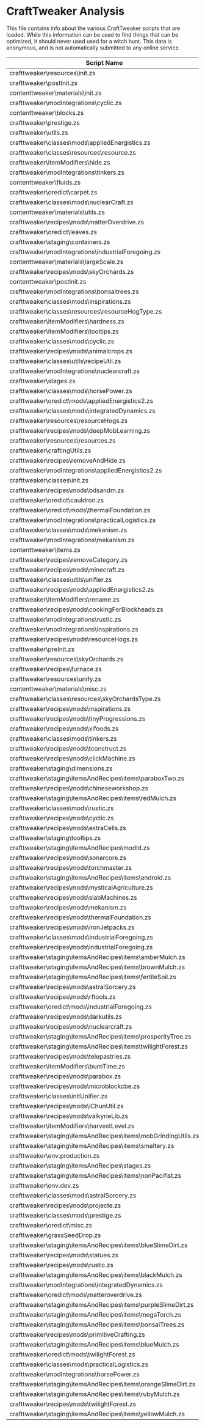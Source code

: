 # CraftTweaker Analysis

This file contains info about the various CraftTweaker scripts that are loaded.
While this information can be used to find things that can be optimized, it
should never used used for a witch hunt. This data is anonymous, and is not
automatically submitted to any online service.

| Script Name                                                    | Time  |
|----------------------------------------------------------------|-------|
| crafttweaker\resources\init.zs                                 | 344ms |
| crafttweaker\postInit.zs                                       | 211ms |
| contenttweaker\materials\init.zs                               | 154ms |
| crafttweaker\modIntegrations\cyclic.zs                         | 57ms  |
| contenttweaker\blocks.zs                                       | 44ms  |
| crafttweaker\prestige.zs                                       | 25ms  |
| crafttweaker\utils.zs                                          | 23ms  |
| crafttweaker\classes\mods\appliedEnergistics.zs                | 20ms  |
| crafttweaker\classes\resources\resource.zs                     | 17ms  |
| crafttweaker\itemModifiers\hide.zs                             | 16ms  |
| crafttweaker\modIntegrations\tinkers.zs                        | 15ms  |
| contenttweaker\fluids.zs                                       | 14ms  |
| crafttweaker\oredict\carpet.zs                                 | 14ms  |
| crafttweaker\classes\mods\nuclearCraft.zs                      | 13ms  |
| contenttweaker\materials\utils.zs                              | 11ms  |
| crafttweaker\recipes\mods\matterOverdrive.zs                   | 11ms  |
| crafttweaker\oredict\leaves.zs                                 | 8ms   |
| crafttweaker\staging\containers.zs                             | 8ms   |
| crafttweaker\modIntegrations\industrialForegoing.zs            | 8ms   |
| contenttweaker\materials\largeScale.zs                         | 8ms   |
| crafttweaker\recipes\mods\skyOrchards.zs                       | 7ms   |
| contenttweaker\postInit.zs                                     | 7ms   |
| crafttweaker\modIntegrations\bonsaitrees.zs                    | 7ms   |
| crafttweaker\classes\mods\inspirations.zs                      | 7ms   |
| crafttweaker\classes\resources\resourceHogType.zs              | 6ms   |
| crafttweaker\itemModifiers\hardness.zs                         | 6ms   |
| crafttweaker\itemModifiers\tooltips.zs                         | 6ms   |
| crafttweaker\classes\mods\cyclic.zs                            | 5ms   |
| crafttweaker\recipes\mods\animalcrops.zs                       | 5ms   |
| crafttweaker\classes\utils\recipeUtil.zs                       | 5ms   |
| crafttweaker\modIntegrations\nuclearcraft.zs                   | 5ms   |
| crafttweaker\stages.zs                                         | 5ms   |
| crafttweaker\classes\mods\horsePower.zs                        | 4ms   |
| crafttweaker\oredict\mods\appliedEnergistics2.zs               | 4ms   |
| crafttweaker\classes\mods\integratedDynamics.zs                | 4ms   |
| crafttweaker\resources\resourceHogs.zs                         | 4ms   |
| crafttweaker\recipes\mods\deepMobLearning.zs                   | 4ms   |
| crafttweaker\resources\resources.zs                            | 4ms   |
| crafttweaker\craftingUtils.zs                                  | 4ms   |
| crafttweaker\recipes\removeAndHide.zs                          | 4ms   |
| crafttweaker\modIntegrations\appliedEnergistics2.zs            | 4ms   |
| crafttweaker\classes\init.zs                                   | 3ms   |
| crafttweaker\recipes\mods\bdsandm.zs                           | 3ms   |
| crafttweaker\oredict\cauldron.zs                               | 3ms   |
| crafttweaker\oredict\mods\thermalFoundation.zs                 | 3ms   |
| crafttweaker\modIntegrations\practicalLogistics.zs             | 3ms   |
| crafttweaker\classes\mods\mekanism.zs                          | 3ms   |
| crafttweaker\modIntegrations\mekanism.zs                       | 3ms   |
| contenttweaker\items.zs                                        | 3ms   |
| crafttweaker\recipes\removeCategory.zs                         | 3ms   |
| crafttweaker\recipes\mods\minecraft.zs                         | 3ms   |
| crafttweaker\classes\utils\unifier.zs                          | 2ms   |
| crafttweaker\recipes\mods\appliedEnergistics2.zs               | 2ms   |
| crafttweaker\itemModifiers\rename.zs                           | 2ms   |
| crafttweaker\recipes\mods\cookingForBlockheads.zs              | 2ms   |
| crafttweaker\modIntegrations\rustic.zs                         | 2ms   |
| crafttweaker\modIntegrations\inspirations.zs                   | 2ms   |
| crafttweaker\recipes\mods\resourceHogs.zs                      | 2ms   |
| crafttweaker\preInit.zs                                        | 2ms   |
| crafttweaker\resources\skyOrchards.zs                          | 2ms   |
| crafttweaker\recipes\furnace.zs                                | 2ms   |
| crafttweaker\resources\unify.zs                                | 2ms   |
| contenttweaker\materials\misc.zs                               | 2ms   |
| crafttweaker\classes\resources\skyOrchardsType.zs              | 2ms   |
| crafttweaker\recipes\mods\inspirations.zs                      | 2ms   |
| crafttweaker\recipes\mods\tinyProgressions.zs                  | 2ms   |
| crafttweaker\recipes\mods\xlfoods.zs                           | 2ms   |
| crafttweaker\classes\mods\tinkers.zs                           | 2ms   |
| crafttweaker\recipes\mods\tconstruct.zs                        | 2ms   |
| crafttweaker\recipes\mods\clickMachine.zs                      | 1ms   |
| crafttweaker\staging\dimensions.zs                             | 1ms   |
| crafttweaker\staging\itemsAndRecipes\items\paraboxTwo.zs       | 1ms   |
| crafttweaker\recipes\mods\chineseworkshop.zs                   | 1ms   |
| crafttweaker\staging\itemsAndRecipes\items\redMulch.zs         | 1ms   |
| crafttweaker\classes\mods\rustic.zs                            | 1ms   |
| crafttweaker\recipes\mods\cyclic.zs                            | 1ms   |
| crafttweaker\recipes\mods\extraCells.zs                        | 1ms   |
| crafttweaker\staging\tooltips.zs                               | 1ms   |
| crafttweaker\staging\itemsAndRecipes\modId.zs                  | 1ms   |
| crafttweaker\recipes\mods\sonarcore.zs                         | 1ms   |
| crafttweaker\recipes\mods\torchmaster.zs                       | 1ms   |
| crafttweaker\staging\itemsAndRecipes\items\android.zs          | 1ms   |
| crafttweaker\recipes\mods\mysticalAgriculture.zs               | 1ms   |
| crafttweaker\recipes\mods\slabMachines.zs                      | 1ms   |
| crafttweaker\recipes\mods\mekanism.zs                          | 1ms   |
| crafttweaker\recipes\mods\thermalFoundation.zs                 | 1ms   |
| crafttweaker\recipes\mods\ironJetpacks.zs                      | 1ms   |
| crafttweaker\classes\mods\industrialForegoing.zs               | 1ms   |
| crafttweaker\recipes\mods\industrialForegoing.zs               | 1ms   |
| crafttweaker\staging\itemsAndRecipes\items\amberMulch.zs       | 1ms   |
| crafttweaker\staging\itemsAndRecipes\items\brownMulch.zs       | 1ms   |
| crafttweaker\staging\itemsAndRecipes\items\fertileSoil.zs      | 1ms   |
| crafttweaker\recipes\mods\astralSorcery.zs                     | 1ms   |
| crafttweaker\recipes\mods\rftools.zs                           | 1ms   |
| crafttweaker\oredict\mods\industrialForegoing.zs               | 1ms   |
| crafttweaker\recipes\mods\darkutils.zs                         | 1ms   |
| crafttweaker\recipes\mods\nuclearcraft.zs                      | 1ms   |
| crafttweaker\staging\itemsAndRecipes\items\prosperityTree.zs   | 1ms   |
| crafttweaker\staging\itemsAndRecipes\items\twilightForest.zs   | 1ms   |
| crafttweaker\recipes\mods\telepastries.zs                      | 1ms   |
| crafttweaker\itemModifiers\burnTime.zs                         | 1ms   |
| crafttweaker\recipes\mods\parabox.zs                           | 1ms   |
| crafttweaker\recipes\mods\microblockcbe.zs                     | 1ms   |
| crafttweaker\classes\initUnifier.zs                            | 1ms   |
| crafttweaker\recipes\mods\iChunUtil.zs                         | 1ms   |
| crafttweaker\recipes\mods\valkyrieLib.zs                       | 1ms   |
| crafttweaker\itemModifiers\harvestLevel.zs                     | 1ms   |
| crafttweaker\staging\itemsAndRecipes\items\mobGrindingUtils.zs | 1ms   |
| crafttweaker\staging\itemsAndRecipes\items\smeltery.zs         | 1ms   |
| crafttweaker\env.production.zs                                 | 1ms   |
| crafttweaker\staging\itemsAndRecipes\stages.zs                 | 1ms   |
| crafttweaker\staging\itemsAndRecipes\items\nonPacifist.zs      | 1ms   |
| crafttweaker\env.dev.zs                                        | 1ms   |
| crafttweaker\classes\mods\astralSorcery.zs                     | 1ms   |
| crafttweaker\recipes\mods\projecte.zs                          | 1ms   |
| crafttweaker\classes\mods\prestige.zs                          | 1ms   |
| crafttweaker\oredict\misc.zs                                   | 1ms   |
| crafttweaker\grassSeedDrop.zs                                  | 1ms   |
| crafttweaker\staging\itemsAndRecipes\items\blueSlimeDirt.zs    | 1ms   |
| crafttweaker\recipes\mods\statues.zs                           | 1ms   |
| crafttweaker\recipes\mods\rustic.zs                            | 1ms   |
| crafttweaker\staging\itemsAndRecipes\items\blackMulch.zs       | 1ms   |
| crafttweaker\modIntegrations\integratedDynamics.zs             | 1ms   |
| crafttweaker\oredict\mods\matteroverdrive.zs                   | 1ms   |
| crafttweaker\staging\itemsAndRecipes\items\purpleSlimeDirt.zs  | 0ms   |
| crafttweaker\staging\itemsAndRecipes\items\megaTorch.zs        | 0ms   |
| crafttweaker\staging\itemsAndRecipes\items\bonsaiTrees.zs      | 0ms   |
| crafttweaker\recipes\mods\primitiveCrafting.zs                 | 0ms   |
| crafttweaker\staging\itemsAndRecipes\items\blueMulch.zs        | 0ms   |
| crafttweaker\oredict\mods\twilightForest.zs                    | 0ms   |
| crafttweaker\classes\mods\practicalLogistics.zs                | 0ms   |
| crafttweaker\modIntegrations\horsePower.zs                     | 0ms   |
| crafttweaker\staging\itemsAndRecipes\items\orangeSlimeDirt.zs  | 0ms   |
| crafttweaker\staging\itemsAndRecipes\items\rubyMulch.zs        | 0ms   |
| crafttweaker\recipes\mods\twilightForest.zs                    | 0ms   |
| crafttweaker\staging\itemsAndRecipes\items\yellowMulch.zs      | 0ms   |
